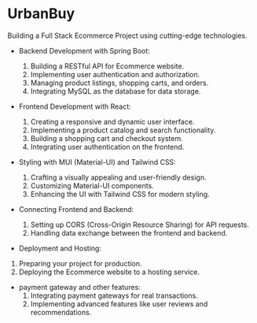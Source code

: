 # UrbanBuy
Building a Full Stack Ecommerce Project using cutting-edge technologies.

* Backend Development with Spring Boot:
  1) Building a RESTful API for  Ecommerce website.
  2) Implementing user authentication and authorization.
  3) Managing product listings, shopping carts, and orders.
  4) Integrating MySQL as the database for data storage.

* Frontend Development with React:
  1) Creating a responsive and dynamic user interface.
  2) Implementing a product catalog and search functionality.
  3) Building a shopping cart and checkout system.
  4) Integrating user authentication on the frontend.

* Styling with MUI (Material-UI) and Tailwind CSS:
  1) Crafting a visually appealing and user-friendly design.
  2) Customizing Material-UI components.
  3) Enhancing the UI with Tailwind CSS for modern styling.

* Connecting Frontend and Backend:
  1) Setting up CORS (Cross-Origin Resource Sharing) for API requests.
  2) Handling data exchange between the frontend and backend.

*  Deployment and Hosting:
  1) Preparing your project for production.
  2) Deploying the Ecommerce website to a hosting service.

* payment gateway and other features:
  1) Integrating payment gateways for real transactions.
  2) Implementing advanced features like user reviews and recommendations.
